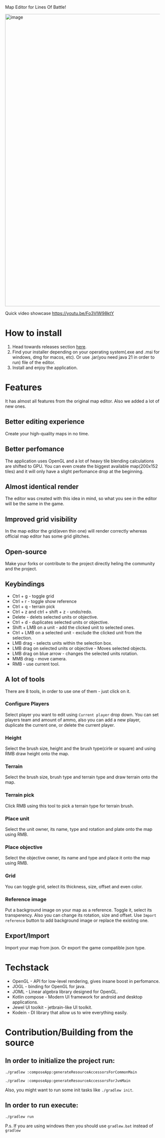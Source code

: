 Map Editor for Lines Of Battle!

<img width="1911" height="952" alt="image" src="https://github.com/user-attachments/assets/fece431b-1a73-48f1-a9dc-afaaf215f2a3" />

Quick video showcase https://youtu.be/Fo3VIW98ktY

# How to install
1. Head towards releases section [here](https://github.com/ValeraShimchuck/LOBMapEditor/releases).
2. Find your installer depending on your operating system(.exe and .msi for windows, dmg for macos, etc). Or use .jar(you need java 21 in order to run) file of the editor.
3. Install and enjoy the application.

# Features
It has almost all features from the original map editor. Also we added a lot of new ones.

## Better editing experience
Create your high-quality maps in no time.

## Better perfomance
The application uses OpenGL and a lot of heavy tile blending calculations are shifted to GPU. You can even create the biggest available map(200x152 tiles) and it will only have a slight perfomance drop at the beginning.

## Almost identical render
The editor was created with this idea in mind, so what you see in the editor will be the same in the game.

## Improved grid visibility
In the map editor the grid(even thin one) will render correctly whereas official map editor has some grid glitches.

## Open-source
Make your forks or contribute to the project directly heling the community and the project.

## Keybindings
- Ctrl + g - toggle grid
- Ctrl + r - toggle show reference 
- Ctrl + q - terrain pick 
- Ctrl + z and ctrl + shift + z - undo/redo.
- Delete - delets selected units or objective.
- Ctrl + d - duplicates selected units or objective.
- Shift + LMB on a unit - add the clicked unit to selected ones.
- Ctrl + LMB on a selected unit - exclude the clicked unit from the selection.
- LMB drag - selects units within the selection box.
- LMB drag on selected units or objective - Moves selected objects.
- LMB drag on blue arrow - changes the selected units rotation.
- MMB drag - move camera.
- RMB - use current tool.

## A lot of tools
There are 8 tools, in order to use one of them - just click on it.

### Configure Players
Select player you want to edit using `Current player` drop down. You can set players team and amount of ammo, also you can add a new player, duplicate the current one, or delete the current player.

### Height
Select the brush size, height and the brush type(cirle or square) and using RMB draw height onto the map.

### Terrain
Select the brush size, brush type and terrain type and draw terrain onto the map.

### Terrain pick
Click RMB using this tool to pick a terrain type for terrain brush.

### Place unit
Select the unit owner, its name, type and rotation and plate onto the map using RMB.

### Place objective
Select the objective owner, its name and type and place it onto the map using RMB.

### Grid
You can toggle grid, select its thickness, size, offset and even color.

### Reference image
Put a background image on your map as a reference. Toggle it, select its transperency. Also you can change its rotation, size and offset. Use `Import reference` button to add background image or replace the existing one.

## Export/Import
Import your map from json. Or export the game compatible json type.


# Techstack
- OpenGL - API for low-level rendering, gives insane boost in perfomance.
- JOGL - binding for OpenGL for java.
- JOML - Linear algebra library designed for OpenGL.
- Kotlin compose - Modern UI framework for android and desktop applications.
- Jewel UI toolkit - jetbrain-like UI toolkit.
- Kodein - DI library that allow us to wire everything easily.

# Contribution/Building from the source

## In order to initialize the project run:

`./gradlew :composeApp:generateResourceAccessorsForCommonMain`

`./gradlew :composeApp:generateResourceAccessorsForJvmMain`

Also, you might want to run some init tasks like `./gradlew init`.

## In order to run execute:

`./gradlew run`

P.s. If you are using windows then you should use `gradlew.bat` instead of `gradlew`

